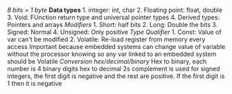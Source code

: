 _8 bits = 1 byte_
**Data types**
    1. integer: int, char
    2. Floating point: float, double
    3. Void: FUnction return type and universal pointer types
    4. Derived types: Pointers and arrays
*Modifiers*
    1. Short: half bits
    2. Long: Double the bits
    3. Signed: Normal
    4. Unsigned: Only positive
*Type Qualifier*
    1. Const: Value of var can't be modified
    2. Volatile: Re-load register from memory every access 
        Important because embedded systems can change value of variable without the processor knowing so any var linked to an embedded system should be 
        Volatile
*Conversion hex/decimal/binary*
Hex to binary, each number is 4 binary digits
hex to decimal 
2s complement is used for signed integers, the first digit is negative and the rest are positive. If the first digit is 1 then it is negative